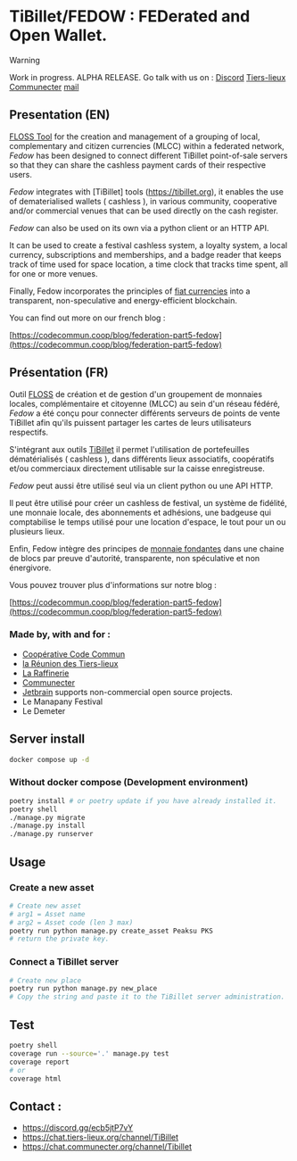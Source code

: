 # TiBillet/FEDOW : **FED**erated and **O**pen **W**allet.

> [!WARNING]  
> Work in progress. ALPHA RELEASE.
> Go talk with us on :
>   [Discord](https://discord.gg/ecb5jtP7vY) 
>   [Tiers-lieux](https://chat.tiers-lieux.org/channel/TiBillet) 
>   [Communecter](https://chat.communecter.org/channel/Tibillet)
>   [mail](mailto:contact@tibillet.re)

## Presentation (EN)

[FLOSS Tool](https://fr.wikipedia.org/wiki/Free/Libre_Open_Source_Software) for the creation and management of a
grouping
of local, complementary and citizen currencies (MLCC) within a federated network,
_Fedow_ has been designed to connect different TiBillet point-of-sale servers so that they can share the cashless
payment cards of their respective users.

_Fedow_ integrates with [TiBillet] tools (https://tibillet.org), it enables the use of dematerialised wallets (
cashless ), in various community, cooperative and/or commercial venues that can be used directly on the cash register.

_Fedow_ can also be used on its own via a python client or an HTTP API.

It can be used to create a festival cashless system, a loyalty system, a local currency, subscriptions and memberships,
and a badge reader that keeps track of time used for space location, a time clock that tracks time spent, all for one or more venues.

Finally, Fedow incorporates the principles of [fiat currencies](https://fr.wikipedia.org/wiki/Monnaie_fondante) into a
transparent, non-speculative and energy-efficient blockchain.

You can find out more on our french blog :

[https://codecommun.coop/blog/federation-part5-fedow](https://codecommun.coop/blog/federation-part5-fedow)

## Présentation (FR)

Outil [FLOSS](https://fr.wikipedia.org/wiki/Free/Libre_Open_Source_Software) de création et de gestion d'un groupement
de monnaies locales, complémentaire et citoyenne (MLCC) au sein d'un réseau fédéré,
_Fedow_ a été conçu pour connecter différents serveurs de points de vente TiBillet afin qu'ils puissent partager les
cartes de leurs utilisateurs respectifs.

S'intégrant aux outils [TiBillet](https://tibillet.org) il permet l'utilisation de portefeuilles dématérialisés (
cashless ), dans
différents lieux associatifs, coopératifs et/ou commerciaux directement utilisable sur la caisse enregistreuse.

_Fedow_ peut aussi être utilisé seul via un client python ou une API HTTP.

Il peut être utilisé pour créer un cashless de festival, un système de fidélité, une monnaie locale, des abonnements et
adhésions, une badgeuse qui comptabilise le temps utilisé pour une location d'espace, le tout pour un ou plusieurs lieux.

Enfin, Fedow intègre des principes de [monnaie fondantes](https://fr.wikipedia.org/wiki/Monnaie_fondante) dans une
chaine de blocs par preuve d'autorité, transparente, non spéculative et non énergivore.

Vous pouvez trouver plus d'informations sur notre blog :

[https://codecommun.coop/blog/federation-part5-fedow](https://codecommun.coop/blog/federation-part5-fedow)

### Made by, with and for :

- [Coopérative Code Commun](https://codecommun.coop)
- [la Réunion des Tiers-lieux](https://www.communecter.org/costum/co/index/slug/LaReunionDesTiersLieux/#welcome)
- [La Raffinerie](https://www.laraffinerie.re/)
- [Communecter](https://www.communecter.org/)
- [Jetbrain](https://www.jetbrains.com/community/opensource/#support) supports non-commercial open source projects.
- Le Manapany Festival
- Le Demeter

## Server install

```bash
docker compose up -d
```

### Without docker compose (Development environment)

```bash
poetry install # or poetry update if you have already installed it.
poetry shell
./manage.py migrate
./manage.py install
./manage.py runserver
```

## Usage

### Create a new asset

```bash
# Create new asset
# arg1 = Asset name
# arg2 = Asset code (len 3 max)
poetry run python manage.py create_asset Peaksu PKS
# return the private key.
```

### Connect a TiBillet server

```bash
# Create new place
poetry run python manage.py new_place
# Copy the string and paste it to the TiBillet server administration.
```

## Test

```bash
poetry shell
coverage run --source='.' manage.py test
coverage report
# or 
coverage html
```

## Contact :

- https://discord.gg/ecb5jtP7vY
- https://chat.tiers-lieux.org/channel/TiBillet
- https://chat.communecter.org/channel/Tibillet
